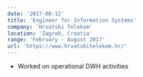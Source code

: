 ```yaml
---
date: '2017-08-12'
title: 'Engineer for Information Systems'
company: 'Hrvatski Telekom'
location: 'Zagreb, Croatia'
range: 'February - August 2017'
url: 'https://www.hrvatskitelekom.hr/'
---
```


- Worked on operational DWH activities
